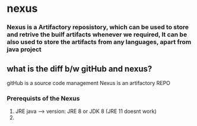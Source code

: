 # nexus

### Nexus is a Artifactory reposistory, which can be used to store and retrive the builf artifacts whenever we required, It can be also used to store the artifacts from any languages, apart from java project

## what is the diff b/w gitHub and nexus?
gitHub is a source code management
Nexus is an artifactory REPO

### Prerequists of the Nexus
1. JRE java --> version: JRE 8 or JDK 8 (JRE 11 doesnt work)
2. 

 
